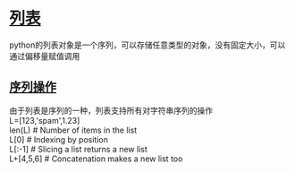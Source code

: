 # [列表](#list)
python的列表对象是一个序列，可以存储任意类型的对象，没有固定大小，可以通过偏移量赋值调用  
## [序列操作](#operate)
由于列表是序列的一种，列表支持所有对字符串序列的操作  
    L=[123,'spam',1.23]  
    len(L)  # Number of items in the list  
    L[0]    # Indexing by position  
    L[:-1]  # Slicing a list returns a new list  
    L+[4,5,6]   # Concatenation makes a new list too  
    